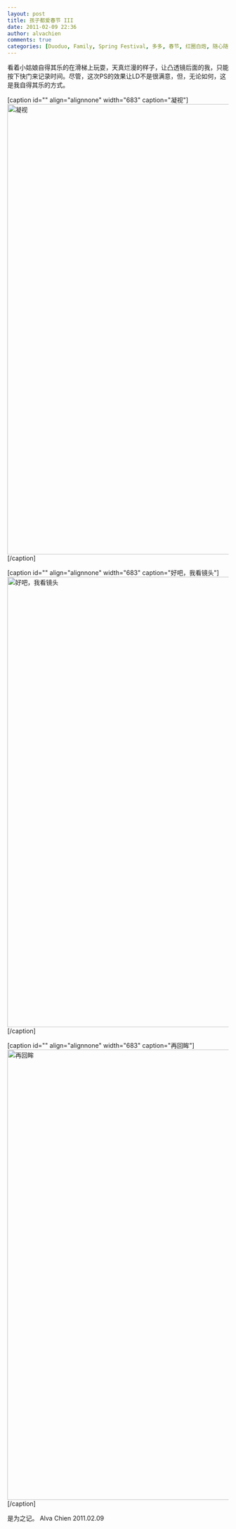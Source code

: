 ```yaml
---
layout: post
title: 孩子都爱春节 III
date: 2011-02-09 22:36
author: alvachien
comments: true
categories: [Duoduo, Family, Spring Festival, 多多, 春节, 红圈白炮, 随心随笔]
---
```

看着小姑娘自得其乐的在滑梯上玩耍，天真烂漫的样子，让凸透镜后面的我，只能按下快门来记录时间。尽管，这次PS的效果让LD不是很满意，但，无论如何，这是我自得其乐的方式。

[caption id="" align="alignnone" width="683" caption="凝视"]<img title="凝视" src="http://farm6.static.flickr.com/5100/5430292761_69bfa6ec20_b.jpg" alt="凝视" width="683" height="1024" />[/caption]

[caption id="" align="alignnone" width="683" caption="好吧，我看镜头"]<img title="好吧，我看镜头" src="http://farm6.static.flickr.com/5215/5430899500_abe2d84882_b.jpg" alt="好吧，我看镜头" width="683" height="1024" />[/caption]

[caption id="" align="alignnone" width="683" caption="再回眸"]<img title="再回眸" src="http://farm6.static.flickr.com/5252/5430899292_ab40b91b4d_b.jpg" alt="再回眸" width="683" height="1024" />[/caption]

是为之记。
Alva Chien
2011.02.09
